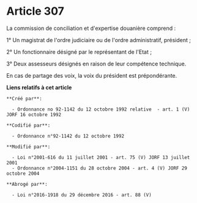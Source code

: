# Article 307

La commission de conciliation et d'expertise douanière comprend :

1° Un magistrat de l'ordre judiciaire ou de l'ordre administratif, président ;

2° Un fonctionnaire désigné par le représentant de l'Etat ;

3° Deux assesseurs désignés en raison de leur compétence technique.

En cas de partage des voix, la voix du président est prépondérante.

**Liens relatifs à cet article**

	**Créé par**:

	  - Ordonnance no 92-1142 du 12 octobre 1992 relative  - art. 1 (V) JORF 16 octobre 1992

	**Codifié par**:

	  - Ordonnance n°92-1142 du 12 octobre 1992

	**Modifié par**:

	  - Loi n°2001-616 du 11 juillet 2001 - art. 75 (V) JORF 13 juillet 2001
	  - Ordonnance n°2004-1151 du 28 octobre 2004 - art. 4 (V) JORF 29 octobre 2004

	**Abrogé par**:

	  - Loi n°2016-1918 du 29 décembre 2016 - art. 88 (V)
